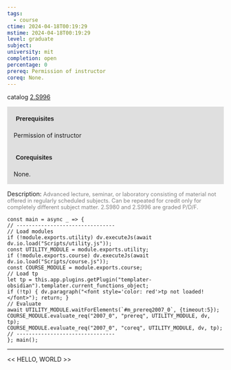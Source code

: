 ```yaml
---
tags:
  - course
ctime: 2024-04-18T00:19:29
mstime: 2024-04-18T00:19:29
level: graduate
subject: 
university: mit
completion: open
percentage: 0
prereq: Permission of instructor
coreq: None.
---
```


catalog [2.S996](http://student.mit.edu/catalog/m2c.html#2.S996)

<span style="display: block; padding: 15px; background-color: rgb(100, 100, 100, 0.2);"><font id="m_prereq2007_0" style="display: block; font-family: Arial, sans-serif; font-weight: bold; padding: 5px">Prerequisites</font><br><span id="prereq2007_0">Permission of instructor</span></span>
<span style="display: block; padding: 15px; background-color: rgb(100, 100, 100, 0.2);"><font id="m_coreq2007_0" style="display: block; font-family: Arial, sans-serif; font-weight: bold; padding: 5px">Corequisites</font><br><span id="coreq2007_0">None.</span></span>

<font style="">Description:</font>
<font style="color: grey; font-size: 0.8rem;">Advanced lecture, seminar, or laboratory consisting of material not offered in regularly scheduled subjects. Can be repeated for credit only for completely different subject matter.  2.S980 and 2.S996 are graded P/D/F.</font>

```dataviewjs
const main = async _ => {
// --------------------------------
// Load modules
if (!module.exports.utility) dv.executeJs(await dv.io.load("Scripts/utility.js"));
const UTILITY_MODULE = module.exports.utility;
if (!module.exports.course) dv.executeJs(await dv.io.load("Scripts/course.js"));
const COURSE_MODULE = module.exports.course;
// Load tp
let tp = this.app.plugins.getPlugin("templater-obsidian").templater.current_functions_object;
if (!tp) { dv.paragraph("<font style='color: red'>tp not loaded!</font>"); return; }
// Evaluate
await UTILITY_MODULE.waitForElements(`#m_prereq2007_0`, {timeout:5});
COURSE_MODULE.evaluate_req("2007_0", "prereq", UTILITY_MODULE, dv, tp);
COURSE_MODULE.evaluate_req("2007_0", "coreq", UTILITY_MODULE, dv, tp);
// --------------------------------
}; main();
```

---

<< HELLO, WORLD >>

